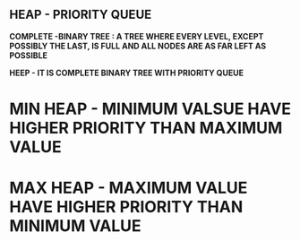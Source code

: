 ## HEAP - PRIORITY QUEUE
**COMPLETE -BINARY TREE : A TREE WHERE EVERY LEVEL, EXCEPT POSSIBLY THE LAST, IS FULL AND ALL NODES ARE AS FAR LEFT AS POSSIBLE**

**HEEP - IT IS COMPLETE BINARY TREE WITH PRIORITY QUEUE**

# MIN HEAP - MINIMUM VALSUE HAVE HIGHER PRIORITY THAN MAXIMUM VALUE
# MAX HEAP - MAXIMUM VALUE HAVE HIGHER PRIORITY THAN MINIMUM VALUE


